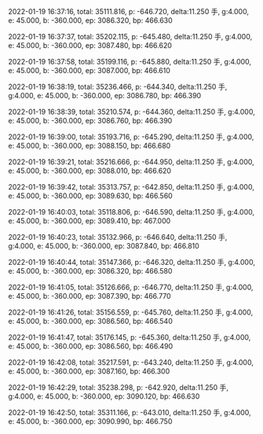 2022-01-19 16:37:16, total: 35111.816, p: -646.720, delta:11.250 手, g:4.000, e: 45.000, b: -360.000, ep: 3086.320, bp: 466.630

2022-01-19 16:37:37, total: 35202.115, p: -645.480, delta:11.250 手, g:4.000, e: 45.000, b: -360.000, ep: 3087.480, bp: 466.620

2022-01-19 16:37:58, total: 35199.116, p: -645.880, delta:11.250 手, g:4.000, e: 45.000, b: -360.000, ep: 3087.000, bp: 466.610

2022-01-19 16:38:19, total: 35236.466, p: -644.340, delta:11.250 手, g:4.000, e: 45.000, b: -360.000, ep: 3086.780, bp: 466.390

2022-01-19 16:38:39, total: 35210.574, p: -644.360, delta:11.250 手, g:4.000, e: 45.000, b: -360.000, ep: 3086.760, bp: 466.390

2022-01-19 16:39:00, total: 35193.716, p: -645.290, delta:11.250 手, g:4.000, e: 45.000, b: -360.000, ep: 3088.150, bp: 466.680

2022-01-19 16:39:21, total: 35216.666, p: -644.950, delta:11.250 手, g:4.000, e: 45.000, b: -360.000, ep: 3088.010, bp: 466.620

2022-01-19 16:39:42, total: 35313.757, p: -642.850, delta:11.250 手, g:4.000, e: 45.000, b: -360.000, ep: 3089.630, bp: 466.560

2022-01-19 16:40:03, total: 35118.806, p: -646.590, delta:11.250 手, g:4.000, e: 45.000, b: -360.000, ep: 3089.410, bp: 467.000

2022-01-19 16:40:23, total: 35132.966, p: -646.640, delta:11.250 手, g:4.000, e: 45.000, b: -360.000, ep: 3087.840, bp: 466.810

2022-01-19 16:40:44, total: 35147.366, p: -646.320, delta:11.250 手, g:4.000, e: 45.000, b: -360.000, ep: 3086.320, bp: 466.580

2022-01-19 16:41:05, total: 35126.666, p: -646.770, delta:11.250 手, g:4.000, e: 45.000, b: -360.000, ep: 3087.390, bp: 466.770

2022-01-19 16:41:26, total: 35156.559, p: -645.760, delta:11.250 手, g:4.000, e: 45.000, b: -360.000, ep: 3086.560, bp: 466.540

2022-01-19 16:41:47, total: 35176.145, p: -645.360, delta:11.250 手, g:4.000, e: 45.000, b: -360.000, ep: 3086.560, bp: 466.490

2022-01-19 16:42:08, total: 35217.591, p: -643.240, delta:11.250 手, g:4.000, e: 45.000, b: -360.000, ep: 3087.160, bp: 466.300

2022-01-19 16:42:29, total: 35238.298, p: -642.920, delta:11.250 手, g:4.000, e: 45.000, b: -360.000, ep: 3090.120, bp: 466.630

2022-01-19 16:42:50, total: 35311.166, p: -643.010, delta:11.250 手, g:4.000, e: 45.000, b: -360.000, ep: 3090.990, bp: 466.750